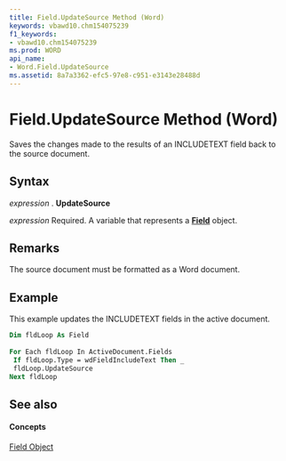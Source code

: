 ```yaml
---
title: Field.UpdateSource Method (Word)
keywords: vbawd10.chm154075239
f1_keywords:
- vbawd10.chm154075239
ms.prod: WORD
api_name:
- Word.Field.UpdateSource
ms.assetid: 8a7a3362-efc5-97e8-c951-e3143e28488d
---
```



# Field.UpdateSource Method (Word)

Saves the changes made to the results of an INCLUDETEXT field back to the source document.


## Syntax

 _expression_ . **UpdateSource**

 _expression_ Required. A variable that represents a **[Field](field-object-word.md)** object.


## Remarks

The source document must be formatted as a Word document.


## Example

This example updates the INCLUDETEXT fields in the active document.


```vb
Dim fldLoop As Field 
 
For Each fldLoop In ActiveDocument.Fields 
 If fldLoop.Type = wdFieldIncludeText Then _ 
 fldLoop.UpdateSource 
Next fldLoop
```


## See also


#### Concepts


[Field Object](field-object-word.md)

